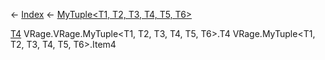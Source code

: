 ← [Index](Api-Index) ← [MyTuple<T1, T2, T3, T4, T5, T6>](VRage.MyTuple`6)

[T4]() VRage.VRage.MyTuple<T1, T2, T3, T4, T5, T6>.T4 VRage.MyTuple<T1, T2, T3, T4, T5, T6>.Item4
